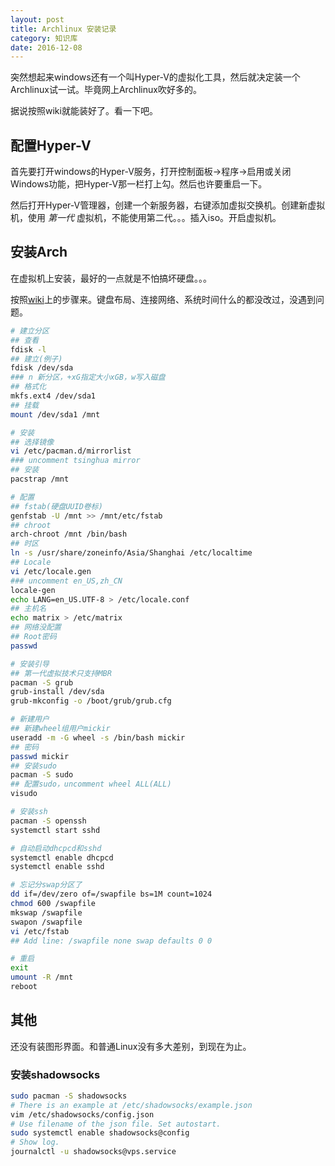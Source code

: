 ```yaml
---
layout: post
title: Archlinux 安装记录
category: 知识库
date: 2016-12-08
---
```


突然想起来windows还有一个叫Hyper-V的虚拟化工具，然后就决定装一个Archlinux试一试。毕竟网上Archlinux吹好多的。

据说按照wiki就能装好了。看一下吧。

## 配置Hyper-V
首先要打开windows的Hyper-V服务，打开控制面板->程序->启用或关闭Windows功能，把Hyper-V那一栏打上勾。然后也许要重启一下。

然后打开Hyper-V管理器，创建一个新服务器，右键添加虚拟交换机。创建新虚拟机，使用 *第一代* 虚拟机，不能使用第二代。。。插入iso。开启虚拟机。

## 安装Arch
在虚拟机上安装，最好的一点就是不怕搞坏硬盘。。。

按照[wiki](https://wiki.archlinux.org/index.php/Installation_guide)上的步骤来。键盘布局、连接网络、系统时间什么的都没改过，没遇到问题。

```sh
# 建立分区
## 查看
fdisk -l
## 建立(例子)
fdisk /dev/sda
### n 新分区，+xG指定大小xGB，w写入磁盘
## 格式化
mkfs.ext4 /dev/sda1
## 挂载
mount /dev/sda1 /mnt

# 安装
## 选择镜像
vi /etc/pacman.d/mirrorlist
### uncomment tsinghua mirror 
## 安装
pacstrap /mnt

# 配置
## fstab(硬盘UUID卷标)
genfstab -U /mnt >> /mnt/etc/fstab
## chroot
arch-chroot /mnt /bin/bash
## 时区
ln -s /usr/share/zoneinfo/Asia/Shanghai /etc/localtime
## Locale
vi /etc/locale.gen
### uncomment en_US,zh_CN
locale-gen
echo LANG=en_US.UTF-8 > /etc/locale.conf
## 主机名
echo matrix > /etc/matrix
## 网络没配置
## Root密码
passwd

# 安装引导
## 第一代虚拟技术只支持MBR
pacman -S grub
grub-install /dev/sda
grub-mkconfig -o /boot/grub/grub.cfg

# 新建用户
## 新建wheel组用户mickir
useradd -m -G wheel -s /bin/bash mickir
## 密码
passwd mickir
## 安装sudo
pacman -S sudo
## 配置sudo，uncomment wheel ALL(ALL)
visudo

# 安装ssh
pacman -S openssh
systemctl start sshd

# 自动启动dhcpcd和sshd
systemctl enable dhcpcd
systemctl enable sshd

# 忘记分swap分区了
dd if=/dev/zero of=/swapfile bs=1M count=1024
chmod 600 /swapfile
mkswap /swapfile
swapon /swapfile
vi /etc/fstab
## Add line: /swapfile none swap defaults 0 0

# 重启
exit
umount -R /mnt
reboot
```

## 其他
还没有装图形界面。和普通Linux没有多大差别，到现在为止。

### 安装shadowsocks
```sh
sudo pacman -S shadowsocks
# There is an example at /etc/shadowsocks/example.json
vim /etc/shadowsocks/config.json
# Use filename of the json file. Set autostart.
sudo systemctl enable shadowsocks@config
# Show log.
journalctl -u shadowsocks@vps.service
```
